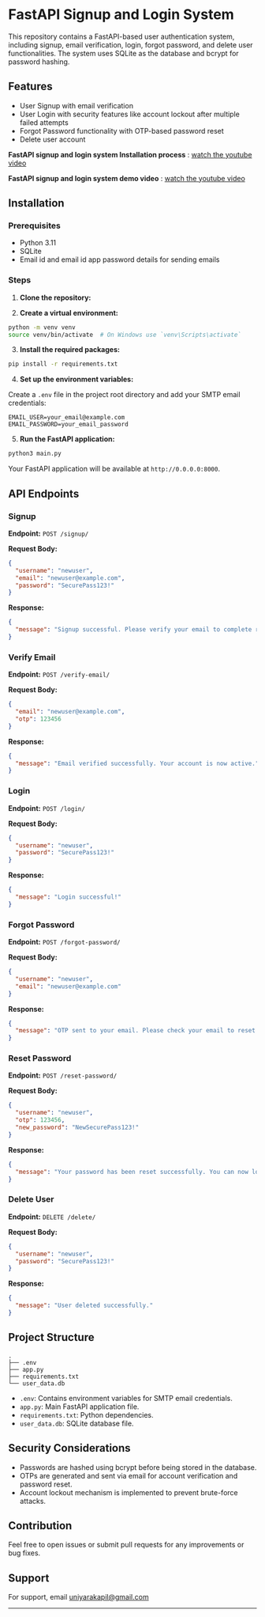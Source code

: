 
# FastAPI Signup and Login System

This repository contains a FastAPI-based user authentication system, including signup, email verification, login, forgot password, and delete user functionalities. The system uses SQLite as the database and bcrypt for password hashing.

## Features

- User Signup with email verification
- User Login with security features like account lockout after multiple failed attempts
- Forgot Password functionality with OTP-based password reset
- Delete user account

**FastAPI signup and login system Installation process** :  [watch the youtube video](https://www.youtube.com/watch?v=BTyzpoO_CFc)

**FastAPI signup and login system demo video** : [watch the youtube video](https://www.youtube.com/watch?v=y9YWkSt078M)

## Installation

### Prerequisites

- Python 3.11
- SQLite
- Email id and email id app password details for sending emails

### Steps

1. **Clone the repository:**


2. **Create a virtual environment:**

```bash
python -m venv venv
source venv/bin/activate  # On Windows use `venv\Scripts\activate`
```

3. **Install the required packages:**

```bash
pip install -r requirements.txt
```

4. **Set up the environment variables:**

Create a `.env` file in the project root directory and add your SMTP email credentials:

```plaintext
EMAIL_USER=your_email@example.com
EMAIL_PASSWORD=your_email_password
```



5. **Run the FastAPI application:**

```bash
python3 main.py
```

Your FastAPI application will be available at `http://0.0.0.0:8000`.

## API Endpoints

### Signup

**Endpoint:** `POST /signup/`

**Request Body:**

```json
{
  "username": "newuser",
  "email": "newuser@example.com",
  "password": "SecurePass123!"
}
```

**Response:**

```json
{
  "message": "Signup successful. Please verify your email to complete registration."
}
```

### Verify Email

**Endpoint:** `POST /verify-email/`

**Request Body:**

```json
{
  "email": "newuser@example.com",
  "otp": 123456
}
```

**Response:**

```json
{
  "message": "Email verified successfully. Your account is now active."
}
```

### Login

**Endpoint:** `POST /login/`

**Request Body:**

```json
{
  "username": "newuser",
  "password": "SecurePass123!"
}
```

**Response:**

```json
{
  "message": "Login successful!"
}
```

### Forgot Password

**Endpoint:** `POST /forgot-password/`

**Request Body:**

```json
{
  "username": "newuser",
  "email": "newuser@example.com"
}
```

**Response:**

```json
{
  "message": "OTP sent to your email. Please check your email to reset your password."
}
```

### Reset Password

**Endpoint:** `POST /reset-password/`

**Request Body:**

```json
{
  "username": "newuser",
  "otp": 123456,
  "new_password": "NewSecurePass123!"
}
```

**Response:**

```json
{
  "message": "Your password has been reset successfully. You can now log in with your new password."
}
```

### Delete User

**Endpoint:** `DELETE /delete/`

**Request Body:**

```json
{
  "username": "newuser",
  "password": "SecurePass123!"
}
```

**Response:**

```json
{
  "message": "User deleted successfully."
}
```

## Project Structure

```plaintext
.
├── .env
├── app.py
├── requirements.txt
└── user_data.db
```

- `.env`: Contains environment variables for SMTP email credentials.
- `app.py`: Main FastAPI application file.
- `requirements.txt`: Python dependencies.
- `user_data.db`: SQLite database file.

## Security Considerations

- Passwords are hashed using bcrypt before being stored in the database.
- OTPs are generated and sent via email for account verification and password reset.
- Account lockout mechanism is implemented to prevent brute-force attacks.

## Contribution

Feel free to open issues or submit pull requests for any improvements or bug fixes.

## Support

For support, email uniyarakapil@gmail.com


---

